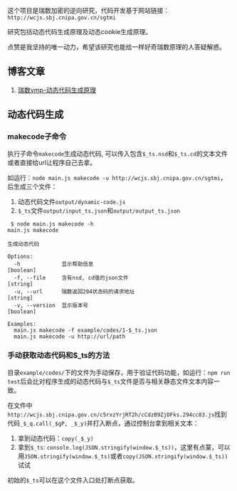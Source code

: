 这个项目是瑞数加密的逆向研究，代码开发基于网站链接：`http://wcjs.sbj.cnipa.gov.cn/sgtmi`

研究包括动态代码生成原理及动态cookie生成原理。

点赞是我坚持的唯一动力，希望该研究也能给一样好奇瑞数原理的人答疑解惑。

## 博客文章

1. [瑞数vmp-动态代码生成原理](https://howduudu.tech/#/blog/article/1701276778000)

## 动态代码生成

### makecode子命令

执行子命令`makecode`生成动态代码, 可以传入包含`$_ts.nsd`和`$_ts.cd`的文本文件或者直接给url让程序自己去拿。

如运行：`node main.js makecode -u http://wcjs.sbj.cnipa.gov.cn/sgtmi`，后生成三个文件：

1. 动态代码文件`output/dynamic-code.js`
2. `$_ts`文件`output/input_ts.json`和`output/output_ts.json`

```console
 $ node main.js makecode -h
main.js makecode

生成动态代码

Options:
  -h             显示帮助信息                                          [boolean]
  -f, --file     含有nsd, cd值的json文件                                [string]
  -u, --url      瑞数返回204状态码的请求地址                            [string]
  -v, --version  显示版本号                                            [boolean]

Examples:
  main.js makecode -f example/codes/1-$_ts.json
  main.js makecode -u http://url/path
```

### 手动获取动态代码和$_ts的方法

目录`example/codes/`下的文件为手动保存，用于验证代码功能，如运行：`npm run test`后会比对程序生成的动态代码与`$_ts`文件是否与相关静态文件文本内容一致。

在文件中`http://wcjs.sbj.cnipa.gov.cn/c5rxzYrjRT2h/cCdzB9ZjDFks.294cc83.js`找到代码`_$_q.call(_$gP, _$_y)`并打入断点，通过控制台拿到相关文本：

1. 拿到动态代码：`copy(_$_y)`
2. 拿到`$_ts`: `console.log(JSON.stringify(window.$_ts))`，这里有点蒙，可以用`JSON.stringify(window.$_ts)`或者`copy(JSON.stringify(window.$_ts))`试试

初始的`$_ts`可以在这个文件入口处打断点获取。


